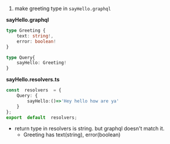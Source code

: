 1. make greeting type in `sayHello.graphql`

**sayHello.graphql**
```typescript
type Greeting {
	text: string!,
	error: boolean!
}

type Query{
	sayHello: Greeting!
}
```

**sayHello.resolvers.ts**
```typescript
const  resolvers  = {
	Query: {
		sayHello:()=>'Hey hello how are ya'
	}
};
export  default  resolvers;
```
- return type in resolvers is string. but graphql doesn't match it. 
	- Greeting has text(string), error(boolean)

<!--stackedit_data:
eyJoaXN0b3J5IjpbMTMyMzUzNDY5NiwtMTM4OTcyNzIwOCwtNz
YzMDgzNzQ1LC0yMDg4NzQ2NjEyXX0=
-->